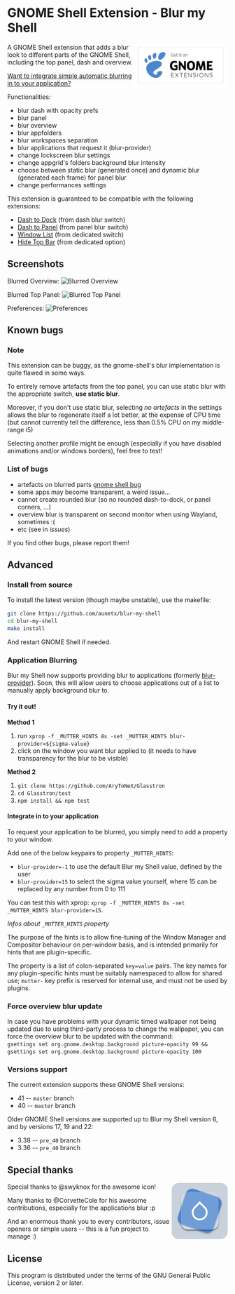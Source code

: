 # GNOME Shell Extension - Blur my Shell

[<img src="https://github.com/aunetx/files_utils/raw/master/get_it_on_gnome_extensions.png" height="100" align="right">](https://extensions.gnome.org/extension/3193/blur-my-shell/)

A GNOME Shell extension that adds a blur look to different parts of the GNOME Shell, including the top panel, dash and overview.

[Want to integrate simple automatic blurring in to your application?](https://github.com/aunetx/blur-my-shell#integrate-in-to-your-application)

Functionalities:

- blur dash with opacity prefs
- blur panel
- blur overview
- blur appfolders
- blur workspaces separation
- blur applications that request it (blur-provider)
- change lockscreen blur settings
- change appgrid's folders background blur intensity
- choose between static blur (generated once) and dynamic blur (generated each frame) for panel blur
- change performances settings

This extension is guaranteed to be compatible with the following extensions:

- [Dash to Dock](https://github.com/micheleg/dash-to-dock) (from dash blur switch)
- [Dash to Panel](https://github.com/home-sweet-gnome/dash-to-panel) (from panel blur switch)
- [Window List](https://extensions.gnome.org/extension/602/window-list/) (from dedicated switch)
- [Hide Top Bar](https://github.com/mlutfy/hidetopbar) (from dedicated option)


## Screenshots

Blurred Overview:
![Blurred Overview](https://user-images.githubusercontent.com/38633812/116588850-779beb80-a935-11eb-8f2f-81bcd46fe694.png)

Blurred Top Panel:
![Blurred Top Panel](https://user-images.githubusercontent.com/38633812/116588885-81bdea00-a935-11eb-9c80-c97716369b7c.png)

Preferences:
![Preferences](https://user-images.githubusercontent.com/31563930/130880374-4345abd9-2ed0-4f97-95b3-66d9039395e1.png)

## Known bugs

### Note

This extension can be buggy, as the gnome-shell's blur implementation is quite flawed in some ways.

To entirely remove artefacts from the top panel, you can use static blur with the appropriate switch, **use static blur**.

Moreover, if you don't use static blur, selecting *no artefacts* in the settings allows the blur to regenerate itself a lot better, at the expense of CPU time (but cannot currently tell the difference, less than 0.5% CPU on my middle-range i5)

Selecting another profile might be enough (especially if you have disabled animations and/or windows borders), feel free to test!

### List of bugs

- artefacts on blurred parts [gnome shell bug](https://gitlab.gnome.org/GNOME/gnome-shell/-/issues/2857)
- some apps may become transparent, a weird issue...
- cannot create rounded blur (so no rounded dash-to-dock, or panel corners, ...)
- overview blur is transparent on second monitor when using Wayland, sometimes :(
- etc (see in *issues*)

If you find other bugs, please report them!

## Advanced

### Install from source

To install the latest version (though maybe unstable), use the makefile:

```sh
git clone https://github.com/aunetx/blur-my-shell
cd blur-my-shell
make install
```

And restart GNOME Shell if needed.

### Application Blurring

Blur my Shell now supports providing blur to applications (formerly [blur-provider](https://github.com/CorvetteCole/blur-provider)).
Soon, this will allow users to choose applications out of a list to manually apply background blur to.

#### Try it out!

**Method 1**

1. run `xprop -f _MUTTER_HINTS 8s -set _MUTTER_HINTS blur-provider=${sigma-value}`
2. click on the window you want blur applied to (it needs to have transparency for the blur to be visible)

**Method 2**

1. `git clone https://github.com/AryToNeX/Glasstron`
2. `cd Glasstron/test`
3. `npm install && npm test`

#### Integrate in to your application

To request your application to be blurred, you simply need to add a property to your window.

Add one of the below keypairs to property `_MUTTER_HINTS`:
- `blur-provider=-1` to use the default Blur my Shell value, defined by the user
- `blur-provider=15` to select the sigma value yourself, where 15 can be replaced by any number from 0 to 111

You can test this with xprop: `xprop -f _MUTTER_HINTS 8s -set _MUTTER_HINTS blur-provider=15`.

*Infos about `_MUTTER_HINTS` property*

The purpose of the hints is to allow fine-tuning of the Window Manager and Compositor behaviour on per-window basis, and is intended primarily for hints that are plugin-specific.

The property is a list of colon-separated `key=value` pairs. The key names for any plugin-specific hints must be suitably namespaced to allow for shared use; `mutter-` key prefix is reserved for internal use, and must not be used by plugins.

### Force overview blur update

In case you have problems with your dynamic timed wallpaper not being updated due to using third-party process to change the wallpaper, you can force the overview blur to be updated with the command:\
`gsettings set org.gnome.desktop.background picture-opacity 99 && gsettings set org.gnome.desktop.background picture-opacity 100`

### Versions support

The current extension supports these GNOME Shell versions:

- 41 -- `master` branch
- 40 -- `master` branch

Older GNOME Shell versions are supported up to Blur my Shell version 6, and by versions 17, 19 and 22:

- 3.38 -- `pre_40` branch
- 3.36 -- `pre_40` branch

## Special thanks

<img src="https://github.com/aunetx/files_utils/raw/master/blur-my-shell@4x.png" height="128" align="right">

Special thanks to @swyknox for the awesome icon!

Many thanks to @CorvetteCole for his awesome contributions, especially for the applications blur :p

And an enormous thank you to every contributors, issue openers or simple users -- this is a fun project to manage :)

## License

This program is distributed under the terms of the GNU General Public License, version 2 or later.
